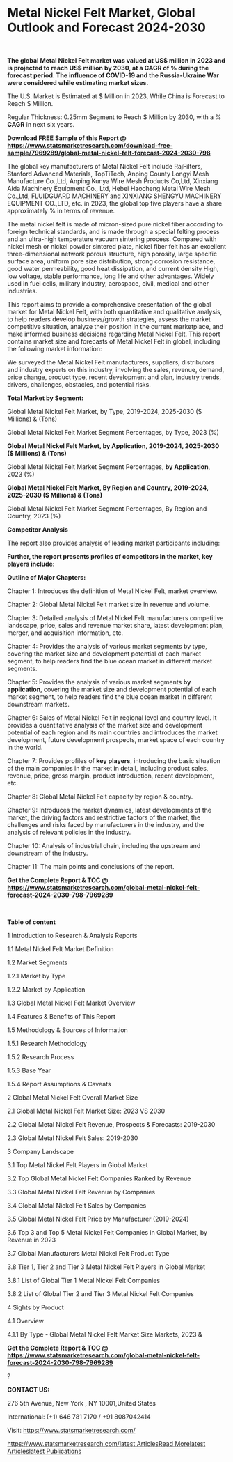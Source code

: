 <h1>Metal Nickel Felt Market, Global Outlook and Forecast 2024-2030</h1><br/><p><strong>The global Metal Nickel Felt market was valued at US$ million in 2023 and is projected to reach US$ million by 2030, at a <strong>CAGR</strong> of % during the forecast period. The influence of COVID-19 and the Russia-Ukraine War were considered while estimating market sizes.</strong></p>
 
 
 
 <p>The U.S. Market is Estimated at $ Million in 2023, While China is Forecast to Reach $ Million.</p>
 
 
 
 <p>Regular Thickness: 0.25mm Segment to Reach $ Million by 2030, with a % <strong>CAGR</strong> in next six years.</p>
 
 
 
 <p><strong>Download FREE Sample of this Report @ <a href="https://www.statsmarketresearch.com/download-free-sample/7969289/global-metal-nickel-felt-forecast-2024-2030-798">https://www.statsmarketresearch.com/download-free-sample/7969289/global-metal-nickel-felt-forecast-2024-2030-798</a></strong></p>
 
 
 
 <p>The global key manufacturers of Metal Nickel Felt include RajFilters, Stanford Advanced Materials, TopTiTech, Anping County Longyi Mesh Manufacture Co.,Ltd, Anping Kunya Wire Mesh Products Co,Ltd, Xinxiang Aida Machinery Equipment Co., Ltd, Hebei Haocheng Metal Wire Mesh Co.,Ltd, FLUIDGUARD MACHINERY and XINXIANG SHENGYU MACHINERY EQUIPMENT CO.,LTD, etc. in 2023, the global top five players have a share approximately % in terms of revenue.</p>
 
 
 
 <p>The metal nickel felt is made of micron-sized pure nickel fiber according to foreign technical standards, and is made through a special felting process and an ultra-high temperature vacuum sintering process. Compared with nickel mesh or nickel powder sintered plate, nickel fiber felt has an excellent three-dimensional network porous structure, high porosity, large specific surface area, uniform pore size distribution, strong corrosion resistance, good water permeability, good heat dissipation, and current density High, low voltage, stable performance, long life and other advantages. Widely used in fuel cells, military industry, aerospace, civil, medical and other industries.</p>
 
 
 
 <p>This report aims to provide a comprehensive presentation of the global market for Metal Nickel Felt, with both quantitative and qualitative analysis, to help readers develop business/growth strategies, assess the market competitive situation, analyze their position in the current marketplace, and make informed business decisions regarding Metal Nickel Felt. This report contains market size and forecasts of Metal Nickel Felt in global, including the following market information:</p>
 
 
 
 <p>We surveyed the Metal Nickel Felt manufacturers, suppliers, distributors and industry experts on this industry, involving the sales, revenue, demand, price change, product type, recent development and plan, industry trends, drivers, challenges, obstacles, and potential risks.</p>
 
 
 
 <p><strong>Total Market by Segment:</strong></p>
 
 
 
 <p>Global Metal Nickel Felt Market, by Type, 2019-2024, 2025-2030 ($ Millions) & (Tons)</p>
 
 
 
 <p>Global Metal Nickel Felt Market Segment Percentages, by Type, 2023 (%)</p>
 
 
 
 <p><strong>Global Metal Nickel Felt Market, <strong>by Application</strong>, 2019-2024, 2025-2030 ($ Millions) & (Tons)</strong></p>
 
 
 
 <p>Global Metal Nickel Felt Market Segment Percentages, <strong>by Application</strong>, 2023 (%)</p>
 
 
 
 <p><strong>Global Metal Nickel Felt Market, By Region and Country, 2019-2024, 2025-2030 ($ Millions) & (Tons)</strong></p>
 
 
 
 <p>Global Metal Nickel Felt Market Segment Percentages, By Region and Country, 2023 (%)</p>
 
 
 
 <p><strong>Competitor Analysis</strong></p>
 
 
 
 <p>The report also provides analysis of leading market participants including:</p>
 
 
 
 <p><strong>Further, the report presents profiles of competitors in the market, <strong>key players</strong> include:</strong></p>
 
 
 
 <p><strong>Outline of Major Chapters:</strong></p>
 
 
 
 <p>Chapter 1: Introduces the definition of Metal Nickel Felt, market overview.</p>
 
 
 
 <p>Chapter 2: Global Metal Nickel Felt market size in revenue and volume.</p>
 
 
 
 <p>Chapter 3: Detailed analysis of Metal Nickel Felt manufacturers competitive landscape, price, sales and revenue market share, latest development plan, merger, and acquisition information, etc.</p>
 
 
 
 <p>Chapter 4: Provides the analysis of various market segments by type, covering the market size and development potential of each market segment, to help readers find the blue ocean market in different market segments.</p>
 
 
 
 <p>Chapter 5: Provides the analysis of various market segments <strong>by application</strong>, covering the market size and development potential of each market segment, to help readers find the blue ocean market in different downstream markets.</p>
 
 
 
 <p>Chapter 6: Sales of Metal Nickel Felt in regional level and country level. It provides a quantitative analysis of the market size and development potential of each region and its main countries and introduces the market development, future development prospects, market space of each country in the world.</p>
 
 
 
 <p>Chapter 7: Provides profiles of <strong>key players</strong>, introducing the basic situation of the main companies in the market in detail, including product sales, revenue, price, gross margin, product introduction, recent development, etc.</p>
 
 
 
 <p>Chapter 8: Global Metal Nickel Felt capacity by region & country.</p>
 
 
 
 <p>Chapter 9: Introduces the market dynamics, latest developments of the market, the driving factors and restrictive factors of the market, the challenges and risks faced by manufacturers in the industry, and the analysis of relevant policies in the industry.</p>
 
 
 
 <p>Chapter 10: Analysis of industrial chain, including the upstream and downstream of the industry.</p>
 
 
 
 <p>Chapter 11: The main points and conclusions of the report.</p>
 
 
 
 <div><b>Get the Complete Report & TOC @ <a href="https://www.statsmarketresearch.com/global-metal-nickel-felt-forecast-2024-2030-798-7969289">https://www.statsmarketresearch.com/global-metal-nickel-felt-forecast-2024-2030-798-7969289</a></b></div>
 
 
 
 <p><br />
 
 <b>Table of content</b></p>
 
 
 
 <p>1 Introduction to Research & Analysis Reports<br />
 
 1.1 Metal Nickel Felt Market Definition<br />
 
 1.2 Market Segments<br />
 
 1.2.1 Market by Type<br />
 
 1.2.2 Market by Application<br />
 
 1.3 Global Metal Nickel Felt Market Overview<br />
 
 1.4 Features & Benefits of This Report<br />
 
 1.5 Methodology & Sources of Information<br />
 
 1.5.1 Research Methodology<br />
 
 1.5.2 Research Process<br />
 
 1.5.3 Base Year<br />
 
 1.5.4 Report Assumptions & Caveats<br />
 
 2 Global Metal Nickel Felt Overall Market Size<br />
 
 2.1 Global Metal Nickel Felt Market Size: 2023 VS 2030<br />
 
 2.2 Global Metal Nickel Felt Revenue, Prospects & Forecasts: 2019-2030<br />
 
 2.3 Global Metal Nickel Felt Sales: 2019-2030<br />
 
 3 Company Landscape<br />
 
 3.1 Top Metal Nickel Felt Players in Global Market<br />
 
 3.2 Top Global Metal Nickel Felt Companies Ranked by Revenue<br />
 
 3.3 Global Metal Nickel Felt Revenue by Companies<br />
 
 3.4 Global Metal Nickel Felt Sales by Companies<br />
 
 3.5 Global Metal Nickel Felt Price by Manufacturer (2019-2024)<br />
 
 3.6 Top 3 and Top 5 Metal Nickel Felt Companies in Global Market, by Revenue in 2023<br />
 
 3.7 Global Manufacturers Metal Nickel Felt Product Type<br />
 
 3.8 Tier 1, Tier 2 and Tier 3 Metal Nickel Felt Players in Global Market<br />
 
 3.8.1 List of Global Tier 1 Metal Nickel Felt Companies<br />
 
 3.8.2 List of Global Tier 2 and Tier 3 Metal Nickel Felt Companies<br />
 
 4 Sights by Product<br />
 
 4.1 Overview<br />
 
 4.1.1 By Type - Global Metal Nickel Felt Market Size Markets, 2023 &</p>
 
 
 
 <div><b>Get the Complete Report & TOC @ <a href="https://www.statsmarketresearch.com/global-metal-nickel-felt-forecast-2024-2030-798-7969289">https://www.statsmarketresearch.com/global-metal-nickel-felt-forecast-2024-2030-798-7969289</a></b></div>
 
 
 
 <p>? </p>
 
 
 
 <p><b>CONTACT US:</b><br />
 
 276 5th Avenue, New York , NY 10001,United States<br />
 
 International: (+1) 646 781 7170 / +91 8087042414<br />
 
 Visit: <a href="https://www.statsmarketresearch.com/">https://www.statsmarketresearch.com/</a><br />
 
 <a href="https://gyeongbokgung.com">https://www.statsmarketresearch.com/</a><a href="https://hallyeomaritime.com">latest Articles</a><a href="https://jingwansa.com">Read More</a><a href="https://nguoiviet.jp/">latest Articles</a><a href="https://www.intelmarketresearch.com/">latest Publications</a></p>